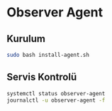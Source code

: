 # Observer Agent

## Kurulum

```bash
sudo bash install-agent.sh
```

## Servis Kontrolü

```bash
systemctl status observer-agent
journalctl -u observer-agent -f
```

